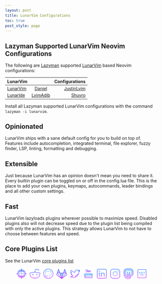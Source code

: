 ```yaml
---
layout: post
title: LunarVim Configurations
toc: true
post_style: page
---
```


<h2>Lazyman Supported LunarVim Neovim Configurations</h2>

The following are [Lazyman](https://lazyman.dev) supported
[LunarVim](https://lunarvim.org) based Neovim configurations:

| LunarVim |        | Configurations |
| :------- | :----: | -------------: |
| [LunarVim](https://lunarvim.lazyman.dev/posts/LunarVim) | [Daniel](https://lunarvim.lazyman.dev/posts/Daniel) | [JustinLvim](https://lunarvim.lazyman.dev/posts/JustinLvim) |
| [LunarIde](https://lunarvim.lazyman.dev/posts/LunarIde) | [LvimAdib](https://lunarvim.lazyman.dev/posts/LvimAdib) | [Shuvro](https://lunarvim.lazyman.dev/posts/Shuvro) |

Install all Lazyman supported LunarVim configurations with the command `lazyman -i lunarvim`.

## Opinionated

LunarVim ships with a sane default config for you to build on top of.
Features include autocompletion, integrated terminal, file explorer,
fuzzy finder, LSP, linting, formatting and debugging.

## Extensible

Just because LunarVim has an opinion doesn't mean you need to share it.
Every builtin plugin can be toggled on or off in the config.lua file.
This is the place to add your own plugins, keymaps, autocommands, leader
bindings and all other custom settings.

## Fast

LunarVim lazyloads plugins wherever possible to maximize speed. Disabled
plugins also will not decrease speed due to the plugin list being compiled
with only the active plugins. This strategy allows LunarVim to not have to
choose between features and speed.

## Core Plugins List

See the LunarVim [core plugins list](https://www.lunarvim.org/docs/features/core-plugins-list)

<div align="center">
  <p align="center">
    <a href="https://ronrecord.com" target="_blank" rel="noopener">
      <img align="center"
      style="width:40px;height:40px"
      alt="domain"
      src="https://raw.githubusercontent.com/doctorfree/doctorfree/master/icons/domain.png"
    /></a>
    <a href="https://www.reddit.com/user/No-Blackberry-3160" target="_blank" rel="noopener">
      <img align="center"
      style="width:40px;height:40px"
      alt="reddit"
      src="https://raw.githubusercontent.com/doctorfree/doctorfree/master/icons/reddit.png"
    /></a>
    <a href="https://github.com/doctorfree" target="_blank" rel="noopener">
      <img align="center"
      style="width:40px;height:40px"
      alt="github"
      src="https://raw.githubusercontent.com/doctorfree/doctorfree/master/icons/github.png"
    /></a>
    <a href="https://gitlab.com/doctorfree" target="_blank" rel="noopener">
      <img align="center"
      style="width:40px;height:40px"
      alt="gitlab"
      src="https://raw.githubusercontent.com/doctorfree/doctorfree/master/icons/gitlab.png"
    /></a>
    <a href="https://twitter.com/ronrecord" target="_blank" rel="noopener">
      <img align="center"
      style="width:40px;height:40px"
      alt="twitter"
      src="https://raw.githubusercontent.com/doctorfree/doctorfree/master/icons/twitter.png"
    /></a>
    <a href="https://youtube.com/c/doctorfree" target="_blank" rel="noopener">
      <img align="center"
      style="width:40px;height:40px"
      alt="youtube"
      src="https://raw.githubusercontent.com/doctorfree/doctorfree/master/icons/youtube.png"
    /></a>
    <a href="https://linkedin.com/in/ronrecord" target="_blank" rel="noopener">
      <img align="center"
      style="width:40px;height:40px"
      alt="linkedin"
      src="https://raw.githubusercontent.com/doctorfree/doctorfree/master/icons/linkedin.png"
    /></a>
    <a href="https://instagram.com/doctorfree" target="_blank" rel="noopener">
      <img align="center"
      style="width:40px;height:40px"
      alt="instagram"
      src="https://raw.githubusercontent.com/doctorfree/doctorfree/master/icons/instagram.png"
    /></a>
    <a href="https://noc.social/@doctorwhen" target="_blank" rel="noopener">
      <img align="center"
      style="width:40px;height:40px"
      alt="mastodon"
      src="https://raw.githubusercontent.com/doctorfree/doctorfree/master/icons/mastodon.png"
    /></a>
    <a href="https://en.wikipedia.org/wiki/User:Doctorfree" target="_blank" rel="noopener">
      <img align="center"
      style="width:40px;height:40px"
      alt="wikipedia"
      src="https://raw.githubusercontent.com/doctorfree/doctorfree/master/icons/wikipedia.png"
    /></a>
  </p>
</div>
